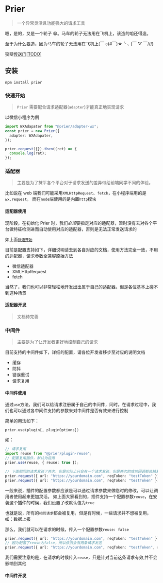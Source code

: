 # Prier

> 一个异常灵活且功能强大的请求工具

嗯，是的，又是一个轮子 😁。马车的轮子无法用在飞机上，该造的咱还得造。

至于为什么要造，因为马车的轮子无法用在飞机上(￣ ε(#￣)☆╰╮(￣ ▽ ￣///)

狡辩[传送门[TODO]](#这里解释)

## 安装

```shell
npm install prier
```

### 快速开始

> `Prier` 需要配合请求适配器(`adapter`)才能真正地实现请求

以微信小程序为例

```ts
import WXAdapater from "@prier/adapter-wx";
const prier = new Prier({
  adapter: WXAdapater,
});

prier.request({}).then((ret) => {
  console.log(ret);
});
```

### 适配器

> 主要是为了抹平各个平台对于请求发送的差异带给前端同学不同的体验，

比如说在 web 端我们可能采用`XMLHttpRequest`、`fetch`，在小程序端用的是`wx.request`， 而在`node`端使用的是内置`http`模块

#### 适配器使用

现阶段，在初始化 Prier 时，我们*必须*要指定对应的适配器，暂时没有去对各个平台做特征检测进而自动使用对应的适配器，否则是无法正常发送请求的

如上面[`快速开始`](#快速开始)

目前是配置支持如下，详细说明请去到各自对应的文档，使用方法完全一致，不用的适配器，请求参数全兼容原始方法

- 微信适配器
- XMLHttpRequest
- fetch

当然了，我们也可以非常轻松地开发出出属于自己的适配器。但是各位基本上碰不到这种场景

#### 适配器开发

> 文档待完善

### 中间件

> 主要是为了让开发者更好地控制自己的请求

目前支持的中间件如下，详细的配置，请各位开发者移步至对应的说明文档

- 缓存
- 防抖
- 错误重试
- 请求复用

#### 中间件使用

通过`use`方法，我们可以给请求注册属于自己的中间件，同时，在请求过程中，我们也可以通过各中间件支持的参数来对中间件是否有效来进行控制

简单的用法如下：

`prier.use(plugin[, pluginOptions])`

如：

```typescript
// 请求复用
import reuse from "@prier/plugin-reuse";
// 配置复用插件，默认为启用
prier.use(reuse, { reuse: true });

// 下面相同的请求发送了两次，但是实际上只会有一个请求发送，但是两次的成功回调都会触发
prier.request({ url: "https://yourdomain.com", reqToken: "testToken" }).then(() => {});
prier.request({ url: "https://yourdomain.com", reqToken: "testToken" }).then(() => {});
```

一般来说，插件的配置参数都应该是可以通过请求参数来做临时的修改，可以让调用者使用起来更加灵活。
如上面大家看到的，插件支持一个配置参数`reuse`，在安装这个插件的时候，我们设置了改默认值为`true`

也就是说，所有的`相同请求`都会被复用，但是有时候，一些请求并不想被复用，如：数据上报

那么，我们就可以在请求的时候，传入一个配置参数`reuse: false`

```typescript
prier.request({ url: "https://yourdomain.com", reqToken: "testToken" }).then(() => {});
// 因为配置了reuse为false，所以依旧会有两条请求发送
prier.request({ url: "https://yourdomain.com", reqToken: "testToken", reuse: false }).then(() => {});
```

我们需要注意的是，在请求的时候传入`reuse`，只是针对当前这条请求有效,并不会影响到其他

#### 中间件开发
